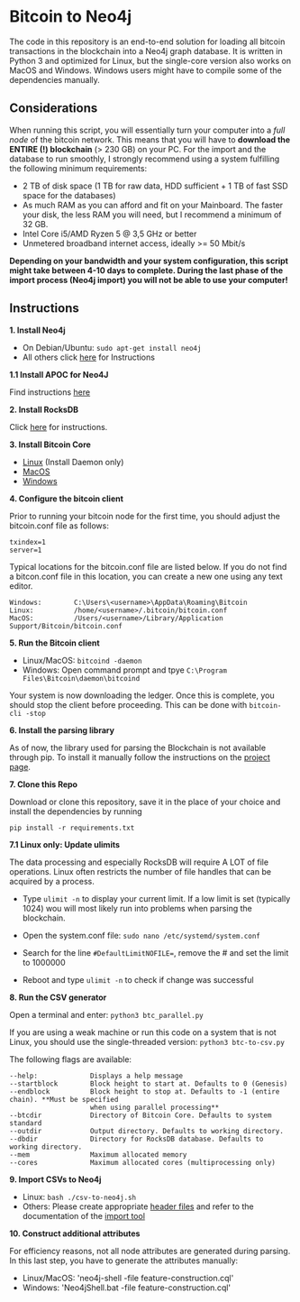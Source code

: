 # Bitcoin to Neo4j

The code in this repository is an end-to-end solution for loading all bitcoin transactions in the blockchain into a
Neo4j graph database. It is written in Python 3 and optimized for Linux, but the single-core version also works on MacOS and Windows. Windows
users might have to compile some of the dependencies manually.

## Considerations
When running this script, you will essentially turn your computer into a _full node_ of the bitcoin network. This means
that you will have to **download the ENTIRE (!) blockchain** (> 230 GB) on your PC. For the import and the database
to run smoothly, I strongly recommend using a system fulfilling the following minimum requirements:

* 2 TB of disk space (1 TB for raw data, HDD sufficient + 1 TB of fast SSD space for the databases)
* As much RAM as you can afford and fit on your Mainboard. The faster your disk, the less RAM you will need,
 but I recommend a minimum of 32 GB.
* Intel Core i5/AMD Ryzen 5 @ 3,5 GHz or better
* Unmetered broadband internet access, ideally >= 50 Mbit/s

**Depending on your bandwidth and your system configuration, this script might take between 4-10 days to complete. During
the last phase of the import process (Neo4j import) you will not be able to use your computer!**

## Instructions

**1. Install Neo4j**
  * On Debian/Ubuntu:  `sudo apt-get install neo4j`
  * All others click [here](https://neo4j.com/docs/operations-manual/current/installation/) for Instructions

**1.1 Install APOC for Neo4J**

Find instructions [here](https://github.com/neo4j-contrib/neo4j-apoc-procedures#manual-installation-download-latest-release)

**2. Install RocksDB**

Click [here](https://python-rocksdb.readthedocs.io/en/latest/installation.html) for instructions.

**3. Install Bitcoin Core**
  * [Linux](https://bitcoin.org/en/full-node#linux-instructions) (Install Daemon only)
  * [MacOS](https://bitcoin.org/en/full-node#mac-os-x-instructions)
  * [Windows](https://bitcoin.org/en/full-node#windows-instructions)

**4. Configure the bitcoin client**

Prior to running your bitcoin node for the first time, you should adjust the bitcoin.conf file as follows:

```
txindex=1
server=1
```
Typical locations for the bitcoin.conf file are listed below. If you do not find a bitcon.conf file in this location,
you can create a new one using any text editor.
```
Windows:        C:\Users\<username>\AppData\Roaming\Bitcoin                                             
Linux:          /home/<username>/.bitcoin/bitcoin.conf                                                           
MacOS:          /Users/<username>/Library/Application Support/Bitcoin/bitcoin.conf
```
**5. Run the Bitcoin client**
  * Linux/MacOS: `bitcoind -daemon`
  * Windows: Open command prompt and tpye `C:\Program Files\Bitcoin\daemon\bitcoind`

 Your system is now downloading the ledger. Once this is complete, you should stop the client before proceeding.
 This can be done with `bitcoin-cli -stop`

 **6. Install the parsing library**

 As of now, the library used for parsing the Blockchain is not available through pip. To install it manually follow
 the instructions on the [project page](https://github.com/SchaeferJ/python-bitcoin-blockchain-parser).


**7. Clone this Repo**

Download or clone this repository, save it in the place of your choice and install the dependencies by running

`pip install -r requirements.txt`

 **7.1 Linux only: Update ulimits**

 The data processing and especially RocksDB will require A LOT of file operations. Linux often restricts the number of
 file handles that can be acquired by a process.

 * Type `ulimit -n` to display your current limit. If a low limit is set
 (typically 1024) wou will most likely run into problems when parsing the blockchain.

 * Open the system.conf file: `sudo nano /etc/systemd/system.conf`

 * Search for the line `#DefaultLimitNOFILE=`, remove the # and set the limit to 1000000

 * Reboot and type `ulimit -n` to check if change was successful

**8. Run the CSV generator**

Open a terminal and enter:
`python3 btc_parallel.py`

If you are using a weak machine or run this code on a system that is not Linux, you should use the single-threaded version:
`python3 btc-to-csv.py`

The following flags are available:
```
--help:             Displays a help message
--startblock        Block height to start at. Defaults to 0 (Genesis)
--endblock          Block height to stop at. Defaults to -1 (entire chain). **Must be specified
                    when using parallel processing**
--btcdir            Directory of Bitcoin Core. Defaults to system standard
--outdir            Output directory. Defaults to working directory.
--dbdir             Directory for RocksDB database. Defaults to working directory.
--mem               Maximum allocated memory
--cores             Maximum allocated cores (multiprocessing only)
```

**9. Import CSVs to Neo4j**

* Linux: `bash ./csv-to-neo4j.sh`
* Others: Please create appropriate [header files](https://neo4j.com/docs/operations-manual/current/tools/import/file-header-format/) and refer to the documentation of the [import tool](https://neo4j.com/docs/operations-manual/current/tools/import/)

**10. Construct additional attributes**

For efficiency reasons, not all node attributes are generated during parsing. In this last step, you have
to generate the attributes manually:

* Linux/MacOS: 'neo4j-shell -file feature-construction.cql'
* Windows: 'Neo4jShell.bat -file feature-construction.cql'
